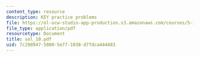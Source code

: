 ```yaml
---
content_type: resource
description: KEY practice problems
file: https://ol-ocw-studio-app-production.s3.amazonaws.com/courses/5-12-organic-chemistry-i-spring-2003/7c29894758005e771038d7fdca444483_sol_10.pdf
file_type: application/pdf
resourcetype: Document
title: sol_10.pdf
uid: 7c298947-5800-5e77-1038-d7fdca444483
---
```

